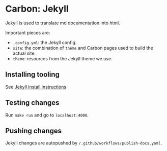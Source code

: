 # Carbon: Jekyll

<!--
Part of the Carbon Language project, under the Apache License v2.0 with LLVM
Exceptions. See /LICENSE for license information.
SPDX-License-Identifier: Apache-2.0 WITH LLVM-exception
-->

Jekyll is used to translate md documentation into html.

Important pieces are:

- `_config.yml`: the Jekyll config.
- `site`: the combination of `theme` and Carbon pages used to build the actual
  site.
- `theme`: resources from the Jekyll theme we use.

## Installing tooling

See [Jekyll install instructions](https://jekyllrb.com/docs/installation/)

## Testing changes

Run `make run` and go to `localhost:4000`.

## Pushing changes

Jekyll changes are autopushed by `/.github/workflows/publish-docs.yaml`.
